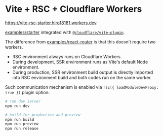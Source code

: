 # Vite + RSC + Cloudflare Workers

https://vite-rsc-starter.hiro18181.workers.dev

[examples/starter](https://github.com/vitejs/vite-plugin-react/tree/main/packages/plugin-rsc/examples/starter) integrated with [`@cloudflare/vite-plugin`](https://github.com/cloudflare/workers-sdk/tree/main/packages/vite-plugin-cloudflare).

The difference from [examples/react-router](https://github.com/vitejs/vite-plugin-react/tree/main/packages/plugin-rsc/examples/react-router) is that this doesn't require two workers.

- RSC environment always runs on Cloudflare Workers.
- During development, SSR environment runs as Vite's default Node environment.
- During production, SSR environment build output is directly imported into RSC environment build and both codes run on the same worker.

Such communication mechanism is enabled via `rsc({ loadModuleDevProxy: true })` plugin option.

```sh
# run dev server
npm run dev

# build for production and preview
npm run build
npm run preview
npm run release
```
